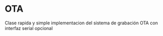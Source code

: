 # OTA

Clase rapida y simple implementacion del sistema de grabación OTA con interfaz serial opcional